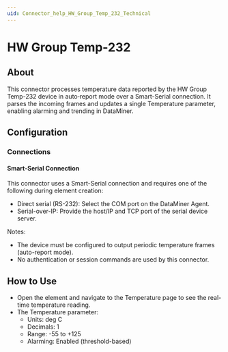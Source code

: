 ```yaml
---
uid: Connector_help_HW_Group_Temp_232_Technical
---
```


# HW Group Temp-232

## About

This connector processes temperature data reported by the HW Group Temp-232 device in auto‑report mode over a Smart-Serial connection. It parses the incoming frames and updates a single Temperature parameter, enabling alarming and trending in DataMiner.

## Configuration

### Connections

#### Smart-Serial Connection

This connector uses a Smart-Serial connection and requires one of the following during element creation:

- Direct serial (RS-232): Select the COM port on the DataMiner Agent.
- Serial-over-IP: Provide the host/IP and TCP port of the serial device server.

Notes:

- The device must be configured to output periodic temperature frames (auto-report mode).
- No authentication or session commands are used by this connector.

## How to Use

- Open the element and navigate to the Temperature page to see the real-time temperature reading.
- The Temperature parameter:
  - Units: deg C
  - Decimals: 1
  - Range: -55 to +125
  - Alarming: Enabled (threshold-based)